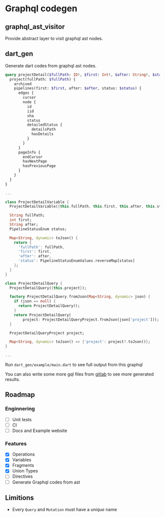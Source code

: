 # Graphql codegen

## graphql_ast_visitor
Provide abstract layer to visit graphql ast nodes.

## dart_gen
Generate dart codes from graphql ast nodes.

```graphql
query projectDetail($fullPath: ID!, $first: Int!, $after: String!, $status: PipelineStatusEnum) {
  project(fullPath: $fullPath) {
    archived
    pipelines(first: $first, after: $after, status: $status) {
      edges {
        cursor
        node {
          id
          iid
          sha
          status
          detailedStatus {
            detailsPath
            hasDetails
          }
        }
      }
      pageInfo {
        endCursor
        hasNextPage
        hasPreviousPage
      }
    }
  }
}
```

```dart
...

class ProjectDetailVariable {
  ProjectDetailVariable({this.fullPath, this.first, this.after, this.status});

  String fullPath;
  int first;
  String after;
  PipelineStatusEnum status;

  Map<String, dynamic> toJson() {
    return {
      'fullPath': fullPath,
      'first': first,
      'after': after,
      'status': PipelineStatusEnumValues.reverseMap[status]
    };
  }
}

class ProjectDetailQuery {
  ProjectDetailQuery({this.project});

  factory ProjectDetailQuery.fromJson(Map<String, dynamic> json) {
    if (json == null) {
      return ProjectDetailQuery();
    }
    return ProjectDetailQuery(
        project: ProjectDetailQueryProject.fromJson(json['project']));
  }

  ProjectDetailQueryProject project;

  Map<String, dynamic> toJson() => {'project': project?.toJson()};
}

...
```


Run `dart_gen/example/main.dart` to see full output from this graphql

You can also write some more gql files from [gitlab](https://gitlab.com/-/graphql-explorer) to see more generated results.

## Roadmap

### Enginnering
- [ ] Unit tests
- [ ] CI
- [ ] Docs and Example website
### Features
- [x] Operations
- [x] Variables
- [x] Fragments
- [x] Union Types
- [ ] Directives
- [ ] Generate Graphql codes from ast

## Limitions
- Every `Query` and `Mutation` must have a *unique* name

